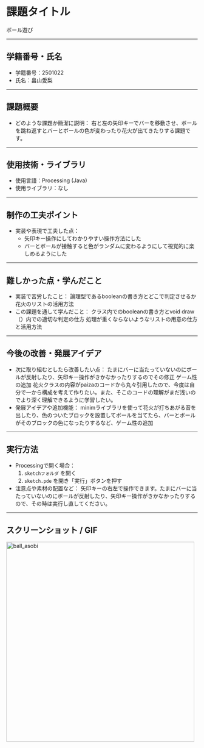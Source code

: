 # 課題タイトル
ボール遊び

---

## 学籍番号・氏名
- 学籍番号：2501022
- 氏名：畠山愛梨

---

## 課題概要
- どのような課題か簡潔に説明：
  右と左の矢印キーでバーを移動させ、ボールを跳ね返すとバーとボールの色が変わったり花火が出てきたりする課題です。

---

## 使用技術・ライブラリ
- 使用言語：Processing (Java)
- 使用ライブラリ：なし

---

## 制作の工夫ポイント
- 実装や表現で工夫した点：
  - 矢印キー操作にしてわかりやすい操作方法にした
  - バーとボールが接触すると色がランダムに変わるようにして視覚的に楽しめるようにした

---

## 難しかった点・学んだこと
- 実装で苦労したこと：
  論理型であるbooleanの書き方とどこで判定させるか
  花火のリストの活用方法
- この課題を通して学んだこと：
  クラス内でのbooleanの書き方とvoid draw（）内での適切な判定の仕方
  処理が重くならないようなリストの用意の仕方と活用方法

---

## 今後の改善・発展アイデア
- 次に取り組むとしたら改善したい点：
  たまにバーに当たっていないのにボールが反射したり、矢印キー操作がきかなかったりするのでその修正
  ゲーム性の追加
  花火クラスの内容がpaizaのコードから丸々引用したので、今度は自分で一から構成を考えて作りたい。また、そこのコードの理解がまだ浅いのでより深く理解できるように学習したい。
- 発展アイデアや追加機能：
   minimライブラリを使って花火が打ちあがる音を出したり、色のついたブロックを設置してボールを当てたら、バーとボールがそのブロックの色になったりするなど、ゲーム性の追加

---

## 実行方法
- Processingで開く場合：
  1. `sketchフォルダ` を開く
  2. `sketch.pde` を開き「実行」ボタンを押す
- 注意点や素材の配置など：
  矢印キーの右左で操作できます。たまにバーに当たっていないのにボールが反射したり、矢印キー操作がきかなかったりするので、その時は実行し直してください。
---

## スクリーンショット / GIF
<img width="495" height="525" alt="ball_asobi" src="https://github.com/user-attachments/assets/786435ed-d592-4a64-a7bc-96ed1c81dd2c" />
